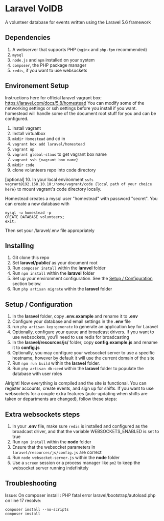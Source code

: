# Laravel VolDB
A volunteer database for events written using the Laravel 5.6 framework


## Dependencies

1. A webserver that supports PHP (```nginx``` and ```php-fpm``` recommended)
2. ```mysql```
3. ```node.js``` and ```npm``` installed on your system
4. ```composer```, the PHP package manager
5. ```redis```, if you want to use websockets

## Environement Setup

Instructions here for official laravel vagrant box: https://laravel.com/docs/5.8/homestead
You can modify some of the networking settings or ssh settings before you install if you want.  
homestead will handle some of the document root stuff for you and can be configured. 

1. Install vagrant
2. Install virtualbox
3. ```mkdir Homestead``` and cd in
4. ```vagrant box add laravel/homestead```
5. ```vagrant up```
6. ```vagrant global-staus``` to get vagrant box name
7. ```vagrant ssh {vagrant box name}```
8. ```mkdir code```
9. clone volunteers repo into code directory 

[optional] 10. In your local environment ```ssfs vagrant@192.168.10.10:/home/vagrant/code {local path of your choice here}``` to mount vagrant's code directory locally.

Homestead creates a mysql user "homestead" with password "secret".  You can create a new database with
```
mysql -u homestead -p
CREATE DATABASE volunteers;
exit;
```
Then set your /laravel/.env file appropriately


## Installing

1. Git clone this repo
2. Set **laravel/public/** as your document root
3. Run ```composer install``` within the **laravel** folder
4. Run ```npm install``` within the **laravel** folder  
5. Set up your environment configuration. See the [Setup / Configuration](#configuration) section below. 
6. Run ```php artisan migrate``` within the **laravel** folder


## <a name="configuration"></a> Setup / Configuration

1. In the **laravel** folder, copy **.env.example** and rename it to **.env**
2. Configure your database and email settings in the **.env** file
3. run `php artisan key:generate` to generate an application key for Laravel
4. Optionally, configure your queue and broadcast drivers. If you want to use websockets, you'll need to use redis for broadcasting
5. In the **laravel/resources/js/** folder, copy **config.example.js** and rename it to **config.js**
6. Optionally, you may configure your websocket server to use a specific hostname, however by default it will use the current domain of the site
7. Run ```npm run build``` within the **laravel** folder.
8. Run ```php artisan db:seed``` within the **laravel** folder to populate the database with user roles


Alright! Now everything is compiled and the site is functional. You can register accounts, create events, and sign up for shifts.
If you want to use websockets for a couple extra features (auto-updating when shifts are taken or departments are changed), follow these steps:


## Extra websockets steps

1. In your **.env** file, make sure ```redis``` is installed and configured as the broadcast driver, and that the variable WEBSOCKETS_ENABLED is set to true
2. Run ```npm install``` within the **node** folder
3. Ensure that the websocket parameters in  ```laravel/resources/js/config.js``` are correct
4. Run ```node websocket-server.js``` within the **node** folder
5. Use a ```screen``` session or a process manager like ```pm2``` to keep the websocket server running indefinitely

## Troubleshooting

Issue: On composer install : PHP fatal error laravel/bootstrap/autoload.php on line 17
resolve: 
```
composer install --no-scripts
composer install
```

